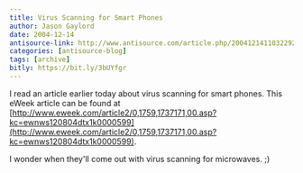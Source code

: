 ```yaml
---
title: Virus Scanning for Smart Phones
author: Jason Gaylord
date: 2004-12-14
antisource-link: http://www.antisource.com/article.php/20041214110322928
categories: [antisource-blog]
tags: [archive]
bitly: https://bit.ly/3bUYfgr
---
```


I read an article earlier today about virus scanning for smart phones. This eWeek article can be found at [http://www.eweek.com/article2/0,1759,1737171,00.asp?kc=ewnws120804dtx1k0000599](http://www.eweek.com/article2/0,1759,1737171,00.asp?kc=ewnws120804dtx1k0000599).  
  
I wonder when they'll come out with virus scanning for microwaves. ;)